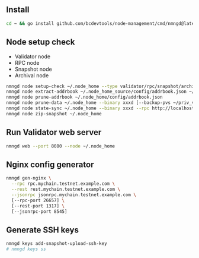 ## Install
```bash
cd ~ && go install github.com/bcdevtools/node-management/cmd/nmngd@latest
```

## Node setup check
- Validator node
- RPC node
- Snapshot node
- Archival node

```bash
nmngd node setup-check ~/.node_home --type validator/rpc/snapshot/archival
nmngd node extract-addrbook ~/.node_home_source/config/addrbook.json ~/.node_home_dst/config/addrbook.json
nmngd node prune-addrbook ~/.node_home/config/addrbook.json
nmngd node prune-data ~/.node_home --binary xxxd [--backup-pvs ~/priv_validator_state.json.backup]
nmngd node state-sync ~/.node_home --binary xxxd --rpc http://localhost:26657 [--address-book /home/x/.node/config/addrbook.json] [--peers nodeid@127.0.0.1:26656] [--seeds seed@1.1.1.1:26656] [--max-duration 12h]
nmngd node zip-snapshot ~/.node_home
```

## Run Validator web server
```bash
nmngd web --port 8080 --node ~/.node_home
```

## Nginx config generator

```bash
nmngd gen-nginx \
  --rpc rpc.mychain.testnet.example.com \
  --rest rest.mychain.testnet.example.com \
  --jsonrpc jsonrpc.mychain.testnet.example.com \
  [--rpc-port 26657] \
  [--rest-port 1317] \
  [--jsonrpc-port 8545]
```

## Generate SSH keys
```bash
nmngd keys add-snapshot-upload-ssh-key
# nmngd keys ss
```